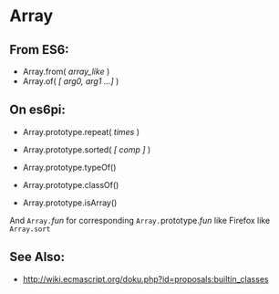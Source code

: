 Array
=====

From ES6:
---------

+ Array.from( *array_like* )
+ Array.of( *[ arg0, arg1 ...]* )

On es6pi:
---------

+ Array.prototype.repeat( *times* )
+ Array.prototype.sorted( *[ comp ]* )

+ Array.prototype.typeOf()
+ Array.prototype.classOf()
+ Array.prototype.isArray()

And `Array.`*fun* for corresponding `Array.`prototype.*fun* like Firefox
like `Array.sort`

See Also:
---------

+ http://wiki.ecmascript.org/doku.php?id=proposals:builtin_classes

